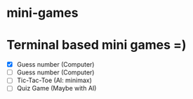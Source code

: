 # mini-games
# Terminal based mini games =)

- [x] Guess number (Computer)
- [ ] Guess number (Computer)
- [ ] Tic-Tac-Toe (AI: minimax)
- [ ] Quiz Game (Maybe with AI)

